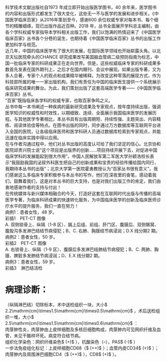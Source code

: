 科学技术文献出版社自1973 年成立即开始出版医学图书，40 余年来，医学图书的内容和出版形式都发生了很大变化，这些无一不与医学的发展和进步相关。《中国医学临床百家》从2016年策划至今，感谢600 余位权威专家对每本书、每个细节的精雕细琢，现已出版作品近百种。2018 年，丛书全面展开学科总主编制，由各个学科权威专家指导本学科相关出版工作，我们以饱满的热情迎来了《中国医学临床百家》丛书各个分卷的诞生，也期待着《中国医学临床百家》丛书的出版工作更加科学与规范。  
近几年，中国的临床医学有了很大的发展，在国际医学领域也开始崭露头角。以北京天坛医院牵头的CHANCE 研究成果改写美国脑血管病二级预防指南为标志，中国一批临床专家的科研成果正在走向世界。但是，这些权威临床专家的科研成果多数首先发表在国外期刊上，之后才在国内期刊、会议中展现。如果出版专著，又为多人合著，专家个人的观点和成果精华被稀释。为改变这种零落的展现方式，作为科技部所属的唯一一家出版机构，我们有责任为中国的临床医生提供一个系统展示临床研究成果的舞台。为此，我们策划出版了这套高端医学专著——《中国医学临床百家》丛书。  
“百家”既指临床各学科的权威专家，也取百家争鸣之义。  
丛书中每一本书阐述一种疾病的最新研究成果及专家观点，按年度持续出版，强调医学知识的权威性和时效性，以期细致、连续、全面展示我国临床医学的发展历程。与其他医学专著相比，本丛书具有出版周期短、持续性强、主题突出、内容精练、阅读体验佳等特点。在图书出版的同时，同步通过万方数据库等互联网平台进入全国的医院，让各级临床医师和医学科研人员通过数据库检索到专家观点，并能迅速在临床实践中得以应用。  
在与作者沟通过程中，他们对丛书出版的高度认可给了我们坚定的信心。北京协和医院邱贵兴院士说“这个项目是出版界的创新……项目持续开展下去，对促进中国临床学科的发展能起到很大作用”。中国人民解放军第二军医大学孙颖浩校长表示“我鼓励我国的泌尿外科医生把自己的创新成果和宝贵的经验传播给国内同行，我期待本丛书的出版”；北京大学第一医院霍勇教授认为“百家丛书很有意义”。我们感谢这么多临床专家积极参与本丛书的写作，他们在深夜里的奋笔，感动着我们，鼓舞着我们，这是对本丛书的巨大支持，也是对我们出版工作的肯定，我们由衷地感谢作者的支持与付出！  
在传统媒体与新兴媒体相融合的今天，打造好这套在互联网时代出版与传播的高端医学专著，为临床科研成果的快速转化服务，为中国临床医学的创新及临床医师诊疗水平的提升服务，我们一直在努力！  
病例1：患者女性，48 岁。  
彩插1　PET-CT 图像  
A. 双侧锁骨上、纵隔（1-8 区）、膈上后组、前组、肝门区、腹膜后、双侧髂窝、腹股沟多发淋巴结结节病侵犯；B、C. 右肺、胸膜结节病浸润；D.X 线分期2 期。  
病例2：患者女性，50 岁。  
彩插2　PET-CT 图像  
A. 右锁骨上、纵隔（1-9 区）、腹膜后多发淋巴结肺结节病侵犯；B、C. 两肺、胸膜、脾脏多发肺结节病浸润；D、E.X 线分期2 期。  
病例3：患者女性，59 岁。  
彩插3　淋巴结活检  
# 病理诊断：  
（纵隔淋巴结）切除标本，术中送检组织一块，大小$ 2.2\mathrm{cm}\times1.5\mathrm{cm}\times0.5\mathrm{cm}$    ，术后送检组织一堆，大小$ 2.5\mathrm{cm}\times1.5\mathrm{cm}\times0.6\mathrm{cm}$    ：  
肉芽肿性炎，肉芽肿由上皮样细胞及多核巨细胞构成，肉芽肿内可见网织纤维及血管，未见干酪样坏死。病变符合结节病。  
组织化学染色：网织纤维染色$ (+)$ ），抗酸染色（–），PAS$ (-)$ ）  
一步法免疫组化标记：上皮样细胞CD68（$ (++)$ ）；血管内皮CD34$ (+)$ ）；肉芽肿内及周围淋巴细胞CD4（$ (++)$ ），CD8$ (+)$ ）。  